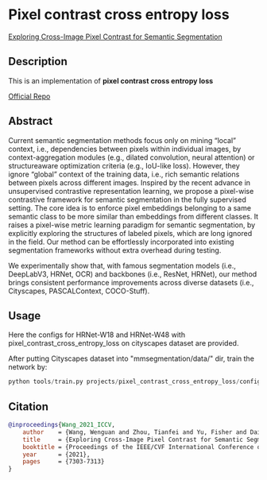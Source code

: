 # Pixel contrast cross entropy loss

[Exploring Cross-Image Pixel Contrast for Semantic Segmentation](https://arxiv.org/pdf/2101.11939.pdf)

## Description

This is an implementation of **pixel contrast cross entropy loss**

[Official Repo](https://github.com/tfzhou/ContrastiveSeg)

## Abstract

Current semantic segmentation methods focus only on mining “local” context, i.e., dependencies between pixels within individual images, by context-aggregation modules (e.g., dilated convolution, neural attention) or structureaware optimization criteria (e.g., IoU-like loss). However, they ignore “global” context of the training data, i.e., rich semantic relations between pixels across different images. Inspired by the recent advance in unsupervised contrastive representation learning, we propose a pixel-wise contrastive framework for semantic segmentation in the fully supervised setting. The core idea is to enforce pixel embeddings belonging to a same semantic class to be more similar than embeddings from different classes. It raises a pixel-wise metric learning paradigm for semantic segmentation, by explicitly exploring the structures of labeled pixels, which are long ignored in the field. Our method can be effortlessly incorporated into existing segmentation frameworks without extra overhead during testing.

We experimentally show that, with famous segmentation models (i.e., DeepLabV3, HRNet, OCR) and backbones (i.e., ResNet, HRNet), our method brings consistent performance improvements across diverse datasets (i.e., Cityscapes, PASCALContext, COCO-Stuff).

## Usage

Here the configs for HRNet-W18 and HRNet-W48 with pixel_contrast_cross_entropy_loss on cityscapes dataset are provided.

After putting Cityscapes dataset into "mmsegmentation/data/" dir, train the network by:

```python
python tools/train.py projects/pixel_contrast_cross_entropy_loss/configs/fcn_hrcontrast48_4xb2-40k_cityscapes-512x1024.py
```

## Citation

```bibtex
@inproceedings{Wang_2021_ICCV,
    author    = {Wang, Wenguan and Zhou, Tianfei and Yu, Fisher and Dai, Jifeng and Konukoglu, Ender and Van Gool, Luc},
    title     = {Exploring Cross-Image Pixel Contrast for Semantic Segmentation},
    booktitle = {Proceedings of the IEEE/CVF International Conference on Computer Vision (ICCV)},
    year      = {2021},
    pages     = {7303-7313}
}
```
